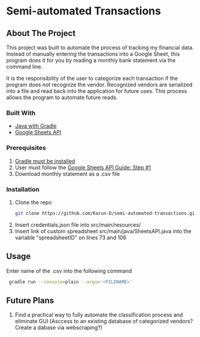 <!-- PROJECT Title -->
# Semi-automated Transactions

<!-- ABOUT THE PROJECT -->
## About The Project

This project was built to automate the process of tracking my financial data. Instead of manually entering the transactions into a Google Sheet, this program does it for you by reading a monthly bank statement via the command line. 

It is the responsibility of the user to categorize each transaction if the program does not recognize the vendor. Recognized vendors are serialized into a file and read back into the application for future uses. This process allows the program to automate future reads. 

### Built With

* [Java with Gradle](https://gradle.org/install/)
* [Google Sheets API](https://developers.google.com/sheets/api/quickstart/java)

### Prerequisites

1. [Gradle must be installed](https://gradle.org/install/)
2. User must follow the [Google Sheets API Guide: Step #1](https://developers.google.com/sheets/api/quickstart/java)
3. Download monthly statement as a .csv file

### Installation

1. Clone the repo
   ```sh
   git clone https://github.com/Karun-D/semi-automated-transactions.git
   ```
2. Insert credentials.json file into src/main/resources/
3. Insert link of custom spreadsheet src/main/java/SheetsAPI.java into the variable "spreadsheetID" on lines 73 and 106


<!-- USAGE EXAMPLES -->
## Usage

Enter name of the .csv into the following command
  ```sh
   gradle run --console=plain --args='<FILENAME>'  
   ```

<!-- ROADMAP -->
## Future Plans

1. Find a practical way to fully automate the classification process and eliminate GUI (Asccess to an existing database of categorized vendors? Create a dabase via webscraping?)

